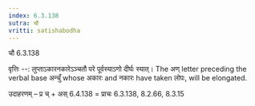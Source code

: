 ```yaml
---
index: 6.3.138
sutra: चौ
vritti: satishabodha
---
```



 चौ 6.3.138 


वृत्तिः --: लुप्ताऽकारनकारेऽञ्चतौ परे पूर्वस्याऽणो दीर्घः स्यात्। The अण् letter preceding the verbal base अन्चुँ whose अकारः and नकारः have taken लोपः, will be elongated. 


उदाहरणम् – प्र च् + अस् 6.4.138 = प्राचः 6.3.138, 8.2.66, 8.3.15 


